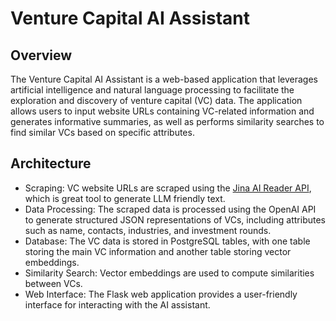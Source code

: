 # Venture Capital AI Assistant

## Overview
The Venture Capital AI Assistant is a web-based application that leverages artificial intelligence and natural language processing to facilitate the exploration and discovery of venture capital (VC) data. The application allows users to input website URLs containing VC-related information and generates informative summaries, as well as performs similarity searches to find similar VCs based on specific attributes.

## Architecture
- Scraping: VC website URLs are scraped using the [Jina AI Reader API](https://jina.ai/reader/), which is great tool to generate LLM friendly text.
- Data Processing: The scraped data is processed using the OpenAI API to generate structured JSON representations of VCs, including attributes such as name, contacts, industries, and investment rounds.
- Database: The VC data is stored in PostgreSQL tables, with one table storing the main VC information and another table storing vector embeddings.
- Similarity Search: Vector embeddings are used to compute similarities between VCs. 
- Web Interface: The Flask web application provides a user-friendly interface for interacting with the AI assistant.
